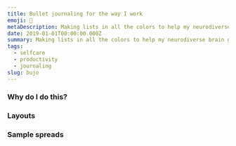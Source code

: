 ```yaml
---
title: Bullet journaling for the way I work
emoji: 📝
metaDescription: Making lists in all the colors to help my neurodiverse brain get things done.
date: 2019-01-01T00:00:00.000Z
summary: Making lists in all the colors to help my neurodiverse brain get things done.
tags:
  - selfcare
  - productivity
  - journaling
slug: bujo
---
```


### Why do I do this?

### Layouts

### Sample spreads